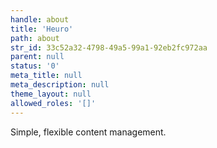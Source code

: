 ```yaml
---
handle: about
title: 'Heuro'
path: about
str_id: 33c52a32-4798-49a5-99a1-92eb2fc972aa
parent: null
status: '0'
meta_title: null
meta_description: null
theme_layout: null
allowed_roles: '[]'
---
```


Simple, flexible content management.

